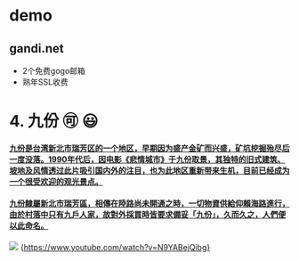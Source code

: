 # demo

## gandi.net
* 2个免费gogo邮箱
* 熟年SSL收费

# 4.  九份 :accept: :smiley: 
#### [九份是台湾新北市瑞芳区的一个地区，早期因为盛产金矿而兴盛，矿坑挖掘殆尽后一度没落。1990年代后，因电影《悲情城市》于九份取景，其独特的旧式建筑、坡地及风情透过此片吸引国内外的注目，也为此地区重新带来生机，目前已经成为一个很受欢迎的观光景点。](https://zh.wikipedia.org/wiki/%E4%B9%9D%E4%BB%BD)

#### [九份隸屬新北市瑞芳區，相傳在陸路尚未開通之時，一切物資供給仰賴海路進行，由於村落中只有九戶人家，故對外採買時皆要求備妥「九份」，久而久之，人們便以此命名。](https://www.taiwan.net.tw/m1.aspx?sNo=0001091&id=290)

![ ](https://www.taiwan.net.tw/att/1/big_scenic_spots/pic_290_8.jpg)
{https://www.youtube.com/watch?v=N9YABejQibg}
